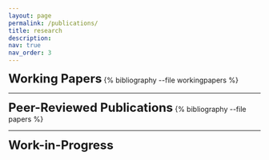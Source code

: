 ```yaml
---
layout: page
permalink: /publications/
title: research
description: 
nav: true
nav_order: 3
---
```


<!-- _pages/publications.md -->
<div class="publications">
<strong><font size="+2">Working Papers</font></strong>
{% bibliography --file workingpapers %}

<hr>

<strong><font size="+2">Peer-Reviewed Publications</font></strong>
{% bibliography --file papers %}

<hr>

<strong><font size="+2">Work-in-Progress</font></strong>
</div>

